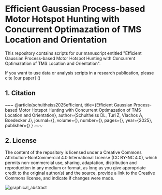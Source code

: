 # Efficient Gaussian Process-based Motor Hotspot Hunting with Concurrent Optimazation of TMS Location and Orientation

This repository contains scripts for our manuscript entitled "Efficient Gaussian Process-based Motor Hotspot Hunting with Concurrent Optimazation of TMS Location and Orientation".

If you want to use data or analysis scripts in a research publication,
please cite [our paper] (<add link here after publication>)

## 1. Citation
<add citation here after publication> 
~~~
@article{schultheiss2025efficient,
  title={Efficient Gaussian Process-based Motor Hotspot Hunting with Concurrent Optimazation of TMS Location and Orientation},
  author={Schultheiss DL,  Turi Z, Vlachos A, Boedecker J},
  journal={},
  volume={},
  number={},
  pages={},
  year={2025},
  publisher={}
}
~~~

## 2. License
The content of the repository is licensed under a Creative Commons Attribution-NonCommercial 4.0 International
License (CC BY-NC 4.0), which permits non-commercial use, sharing, adaptation, distribution and reproduction in any medium or format, as long as you give appropriate credit to the original author(s) and the source, provide a link to the Creative Commons license, and indicate if changes were made. 

![graphical_abstract](https://github.com/user-attachments/assets/0046e564-07aa-4748-90cc-5be7263fba53)
